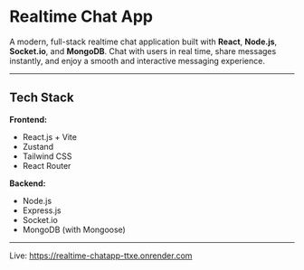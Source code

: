 # Realtime Chat App

A modern, full-stack realtime chat application built with **React**, **Node.js**, **Socket.io**, and **MongoDB**. Chat with users in real time, share messages instantly, and enjoy a smooth and interactive messaging experience.

---

## Tech Stack

**Frontend:**
- React.js + Vite
- Zustand
- Tailwind CSS
- React Router

**Backend:**
- Node.js
- Express.js
- Socket.io
- MongoDB (with Mongoose)

---

Live: https://realtime-chatapp-ttxe.onrender.com
